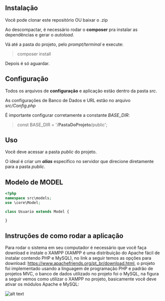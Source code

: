 ## Instalação
Você pode clonar este repositório OU baixar o .zip

Ao descompactar, é necessário rodar o **composer** pra instalar as dependências e gerar o *autoload*.

Vá até a pasta do projeto, pelo *prompt/terminal* e execute:
> composer install

Depois é só aguardar.

## Configuração
Todos os arquivos de **configuração** e aplicação estão dentro da pasta *src*.

As configurações de Banco de Dados e URL estão no arquivo *src/Config.php*

É importante configurar corretamente a constante *BASE_DIR*:
> const BASE_DIR = '/**PastaDoProjeto**/public';

## Uso
Você deve acessar a pasta *public* do projeto.

O ideal é criar um ***alias*** específico no servidor que direcione diretamente para a pasta *public*.

## Modelo de MODEL
```php
<?php
namespace src\models;
use \core\Model;

class Usuario extends Model {

}
```

## Instruções de como rodar a aplicação 

Para rodar o sistema em seu computador é necessário que você faça download e instale o XAMPP (XAMPP é uma distribuição do Apache fácil de instalar contendo PHP e MySQL), no link a seguir temos as opções para download: https://www.apachefriends.org/pt_br/download.html, o projeto foi implementado usando a linguagem de programação PHP e padrão de projetos MVC, o banco de dados utilizado no projeto foi o MySQL, na figura a seguir vemos como utilizar o XAMPP no projeto, basicamente você deve ativar os módulos Apache e MySQL:

![alt text](https://drive.google.com/file/d/1FXjwHvEQXdhML6oaIElvf6tsXuC-0nYN/view?usp=sharing)